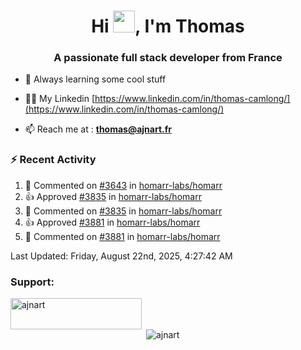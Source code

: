 <h1 align="center">Hi <img height="35px" src="https://raw.githubusercontent.com/MartinHeinz/MartinHeinz/master/wave.gif" width="35px"/>, I'm Thomas</h1>
<h3 align="center">A passionate full stack developer from France</h3>

- 🌱 Always learning some cool stuff 

- 👨‍💻 My Linkedin [https://www.linkedin.com/in/thomas-camlong/](https://www.linkedin.com/in/thomas-camlong/)

- 📫 Reach me at : **thomas@ajnart.fr**

### :zap: Recent Activity

<!--RECENT_ACTIVITY:start-->
1. 💬 Commented on [#3643](https://github.com/homarr-labs/homarr/pull/3643#issuecomment-3201707115) in [homarr-labs/homarr](https://github.com/homarr-labs/homarr)<br>
2. 👍 Approved [#3835](https://github.com/homarr-labs/homarr/pull/3835#pullrequestreview-3133317525) in [homarr-labs/homarr](https://github.com/homarr-labs/homarr)<br>
3. 💬 Commented on [#3835](https://github.com/homarr-labs/homarr/pull/3835#issuecomment-3201694372) in [homarr-labs/homarr](https://github.com/homarr-labs/homarr)<br>
4. 👍 Approved [#3881](https://github.com/homarr-labs/homarr/pull/3881#pullrequestreview-3133308217) in [homarr-labs/homarr](https://github.com/homarr-labs/homarr)<br>
5. 💬 Commented on [#3881](https://github.com/homarr-labs/homarr/pull/3881#discussion_r2285957507) in [homarr-labs/homarr](https://github.com/homarr-labs/homarr)<br>
<!--RECENT_ACTIVITY:end-->

<!--RECENT_ACTIVITY:last_update-->
Last Updated: Friday, August 22nd, 2025, 4:27:42 AM
<!--RECENT_ACTIVITY:last_update_end-->
<h3 align="left">Support:</h3>
<p><a href="https://ko-fi.com/ajnart"> <img align="left" src="https://cdn.ko-fi.com/cdn/kofi3.png?v=3" height="50" width="210" alt="ajnart" /></a></p><br><br>

<p>&nbsp;<img align="center" src="https://github-readme-stats.vercel.app/api?username=ajnart&show_icons=true&theme=tokyonight&locale=en" alt="ajnart" /></p>
